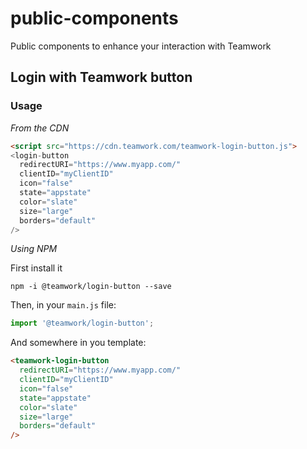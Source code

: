 # public-components

Public components to enhance your interaction with Teamwork

## Login with Teamwork button

### Usage

*From the CDN*

```html
<script src="https://cdn.teamwork.com/teamwork-login-button.js">
<login-button
  redirectURI="https://www.myapp.com/"
  clientID="myClientID"
  icon="false"
  state="appstate"
  color="slate"
  size="large"
  borders="default"
/>
```

*Using NPM*

First install it

```
npm -i @teamwork/login-button --save
```

Then, in your `main.js` file: 
```js
import '@teamwork/login-button';
```

And somewhere in you template: 

```html
<teamwork-login-button
  redirectURI="https://www.myapp.com/"
  clientID="myClientID"
  icon="false"
  state="appstate"
  color="slate"
  size="large"
  borders="default"
/>
```

